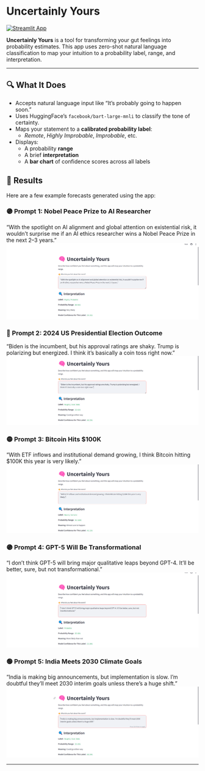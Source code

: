 # Uncertainly Yours
[![Streamlit App](https://static.streamlit.io/badges/streamlit_badge_black_white.svg)](https://uncertainly-yours.streamlit.app/)

**Uncertainly Yours** is a tool for transforming your gut feelings into probability estimates. This app uses zero-shot natural language classification to map your intuition to a probability label, range, and interpretation.

---

## 🔍 What It Does

- Accepts natural language input like “It’s probably going to happen soon.”
- Uses HuggingFace’s `facebook/bart-large-mnli` to classify the tone of certainty.
- Maps your statement to a **calibrated probability label**:
  - *Remote*, *Highly Improbable*, *Improbable*, etc.
- Displays:
  - A probability **range**
  - A brief **interpretation**
  - A **bar chart** of confidence scores across all labels

## 📸 Results

Here are a few example forecasts generated using the app:

### 🟣 Prompt 1: Nobel Peace Prize to AI Researcher
“With the spotlight on AI alignment and global attention on existential risk, it wouldn’t surprise me if an AI ethics researcher wins a Nobel Peace Prize in the next 2–3 years.”
![AI Alignment Prize](Screenshots/AI_Alignment.png)

### 🔵 Prompt 2: 2024 US Presidential Election Outcome
“Biden is the incumbent, but his approval ratings are shaky. Trump is polarizing but energized. I think it’s basically a coin toss right now.”
![Biden Incumbency](Screenshots/Biden.png)

### 🟡 Prompt 3: Bitcoin Hits $100K
“With ETF inflows and institutional demand growing, I think Bitcoin hitting $100K this year is very likely.”
![ETF](Screenshots/ETF.png)

### 🟣 Prompt 4: GPT-5 Will Be Transformational
“I don’t think GPT-5 will bring major qualitative leaps beyond GPT-4. It’ll be better, sure, but not transformational.”
![GPT](Screenshots/GPT-5.png)

### 🟢 Prompt 5: India Meets 2030 Climate Goals
“India is making big announcements, but implementation is slow. I’m doubtful they’ll meet 2030 interim goals unless there’s a huge shift.”
![India2030](Screenshots/India_2030.png)

 

---
